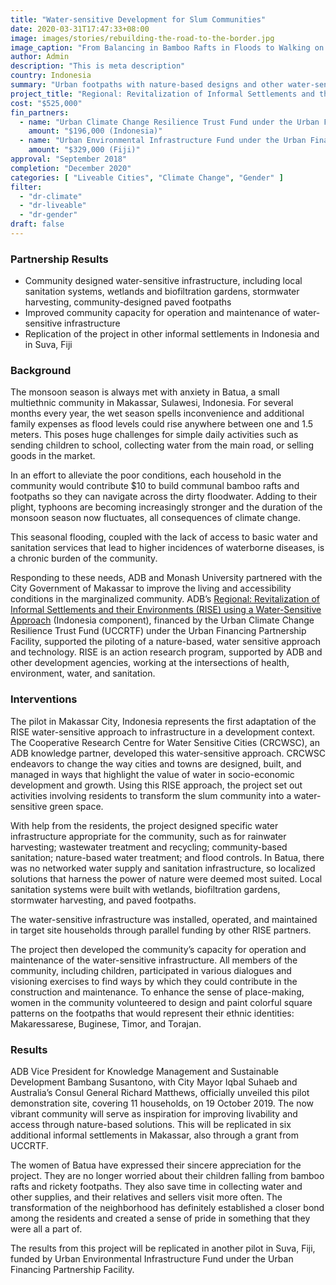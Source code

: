 ```yaml
---
title: "Water-sensitive Development for Slum Communities"
date: 2020-03-31T17:47:33+08:00
image: images/stories/rebuilding-the-road-to-the-border.jpg
image_caption: "From Balancing in Bamboo Rafts in Floods to Walking on Nature-based Design Footpaths. Slum residents in Makassar City, Indonesia, like this woman and her child, used to wade in stagnant floodwaters. Now, they walk on urban paved footpaths."
author: Admin
description: "This is meta description"
country: Indonesia
summary: "Urban footpaths with nature-based designs and other water-sensitive improvements have transformed slums in Makassar City, Indonesia for the better, and the makeover is just beginning. The project, jointly financed by Switzerland, The Rockefeller Foundation, the United Kingdom, and United States, piloted green technology to improve the lives and health of the urban poor."
project_title: "Regional: Revitalization of Informal Settlements and their Environments (RISE) using a Water-Sensitive Approach (Indonesia component)"
cost: "$525,000"
fin_partners:
  - name: "Urban Climate Change Resilience Trust Fund under the Urban Financing Partnership Facility"
    amount: "$196,000 (Indonesia)"
  - name: "Urban Environmental Infrastructure Fund under the Urban Financing Partnership Facility"
    amount: "$329,000 (Fiji)"
approval: "September 2018"
completion: "December 2020"
categories: [ "Liveable Cities", "Climate Change", "Gender" ]
filter:
  - "dr-climate"
  - "dr-liveable"
  - "dr-gender"
draft: false
---
```

### Partnership Results

<ul class="dr-results">
<li><i class="icon-check-circle"></i> Community designed water-sensitive infrastructure, including local sanitation systems, wetlands and biofiltration gardens, stormwater harvesting, community-designed paved footpaths</li>
<li><i class="icon-check-circle"></i> Improved community capacity for operation and maintenance of water-sensitive infrastructure</li>
<li><i class="icon-check-circle"></i> Replication of the project in other informal settlements in Indonesia and in Suva, Fiji</li>
</ul>

### Background

The monsoon season is always met with anxiety in Batua, a small multiethnic community in Makassar, Sulawesi, Indonesia. For several months every year, the wet season spells inconvenience and additional family expenses as flood levels could rise anywhere between one and 1.5 meters. This poses huge challenges for simple daily activities such as sending children to school, collecting water from the main road, or selling goods in the market.

In an effort to alleviate the poor conditions, each household in the community would contribute $10 to build communal bamboo rafts and footpaths so they can navigate across the dirty floodwater. Adding to their plight, typhoons are becoming increasingly stronger and the duration of the monsoon season now fluctuates, all consequences of climate change.

This seasonal flooding, coupled with the lack of access to basic water and sanitation services that lead to higher incidences of waterborne diseases, is a chronic burden of the community.

Responding to these needs, ADB and Monash University partnered with the City Government of Makassar to improve the living and accessibility conditions in the marginalized community. ADB’s [Regional: Revitalization of Informal Settlements and their Environments (RISE) using a Water-Sensitive Approach](https://www.adb.org/projects/51290-001/main) (Indonesia component), financed by the Urban Climate Change Resilience Trust Fund (UCCRTF) under the Urban Financing Partnership Facility, supported the piloting of a nature-based, water sensitive approach and technology. RISE is an action research program, supported by ADB and other development agencies, working at the intersections of health, environment, water, and sanitation.

### Interventions

The pilot in Makassar City, Indonesia represents the first adaptation of the RISE water-sensitive approach to infrastructure in a development context. The Cooperative Research Centre for Water Sensitive Cities (CRCWSC), an ADB knowledge partner, developed this water-sensitive approach. CRCWSC endeavors to change the way cities and towns are designed, built, and managed in ways that highlight the value of water in socio-economic development and growth. Using this RISE approach, the project set out activities involving residents to transform the slum community into a water-sensitive green space.

With help from the residents, the project designed specific water infrastructure appropriate for the community, such as for rainwater harvesting; wastewater treatment and recycling; community-based sanitation; nature-based water treatment; and flood controls. In Batua, there was no networked water supply and sanitation infrastructure, so localized solutions that harness the power of nature were deemed most suited. Local sanitation systems were built with wetlands, biofiltration gardens, stormwater harvesting, and paved footpaths.

The water-sensitive infrastructure was installed, operated, and maintained in target site households through parallel funding by other RISE partners.

The project then developed the community’s capacity for operation and maintenance of the water-sensitive infrastructure. All members of the community, including children, participated in various dialogues and visioning exercises to find ways by which they could contribute in the construction and maintenance. To enhance the sense of place-making, women in the community volunteered to design and paint colorful square patterns on the footpaths that would represent their ethnic identities: Makaressarese, Buginese, Timor, and Torajan.

### Results

ADB Vice President for Knowledge Management and Sustainable Development Bambang Susantono, with City Mayor Iqbal Suhaeb and Australia’s Consul General Richard Matthews, officially unveiled this pilot demonstration site, covering 11 households, on 19 October 2019. The now vibrant community will serve as inspiration for improving livability and access through nature-based solutions. This will be replicated in six additional informal settlements in Makassar, also through a grant from UCCRTF.

The women of Batua have expressed their sincere appreciation for the project. They are no longer worried about their children falling from bamboo rafts and rickety footpaths. They also save time in collecting water and other supplies, and their relatives and sellers visit more often. The transformation of the neighborhood has definitely established a closer bond among the residents and created a sense of pride in something that they were all a part of.

The results from this project will be replicated in another pilot in Suva, Fiji, funded by Urban Environmental Infrastructure Fund under the Urban Financing Partnership Facility.
